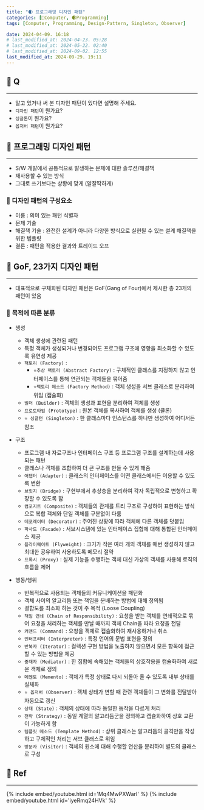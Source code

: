 ```yaml
---
title: "🌒 프로그래밍 디자인 패턴"
categories: [💫Computer, 🌒Programming]
tags: [Computer, Programming, Design-Pattern, Singleton, Observer]

date: 2024-04-09. 16:18
# last_modified_at: 2024-04-23. 05:28
# last_modified_at: 2024-05-22. 02:40
# last_modified_at: 2024-09-02. 12:55
last_modified_at: 2024-09-29. 19:11
---
```


## 💫 Q

---

- 알고 있거나 써 본 디자인 패턴이 있다면 설명해 주세요.
- `디자인 패턴`이 뭔가요?
- `싱글톤`이 뭔가요?
- `옵저버 패턴`이 뭔가요?

## 💫 프로그래밍 디자인 패턴

---

- S/W 개발에서 공통적으로 발생하는 문제에 대한 솔루션/해결책
- 재사용할 수 있는 방식
- 그대로 쓰기보다는 상황에 맞게 (알잘딱하게)

### 🫧 디자인 패턴의 구성요소

- 이름 : 의미 있는 패턴 식별자
- 문제 기술
- 해결책 기술 : 완전한 설계가 아니라 다양한 방식으로 실현될 수 있는 설계 해결책을 위한 템플릿
- 결론 : 패턴을 적용한 결과와 트레이드 오프

## 💫 GoF, 23가지 디자인 패턴

---

- 대표적으로 구체화된 디자인 패턴은 GoF(Gang of Four)에서 제시한 총 23개의 패턴이 있음

### 🫧 목적에 따른 분류

- 생성
  - 객체 생성에 관련된 패턴
  - 특정 객체가 생성되거나 변경되어도 프로그램 구조에 영향을 최소화할 수 있도록 유연성 제공
  - `팩토리 (Factory)` :
    - `⭐추상 팩토리 (Abstract Factory)` : 구체적인 클래스를 지정하지 않고 인터페이스를 통해 연관되는 객체들을 묶어줌
    - `⭐팩토리 메소드 (Factory Method)` : 객체 생성을 서브 클래스로 분리하여 위임 (캡슐화)
  - `빌더 (Builder)` : 객체의 생성과 표현을 분리하여 객체를 생성
  - `프로토타입 (Prototype)` : 원본 객체를 복사하여 객체를 생성 (클론)
  - `⭐ 싱글턴 (Singleton)` : 한 클래스마다 인스턴스를 하나만 생성하여 어디서든 참조

- 구조
  - 프로그램 내 자료구조나 인터페이스 구조 등 프로그램 구조를 설계하는데 사용되는 패턴
  - 클래스나 객체를 조합하여 더 큰 구조를 만들 수 있게 해줌
  - `어댑터 (Adapter)` : 클래스의 인터페이스를 어떤 클래스에서든 이용할 수 있도록 변환
  - `브릿지 (Bridge)` : 구현부에서 추상층을 분리하여 각자 독립적으로 변형하고 확장할 수 있도록 함
  - `컴포지트 (Composite)` : 객체들의 관계를 트리 구조로 구성하여 표현하는 방식으로 복합 객체와 단일 객체를 구분없이 다룸
  - `데코레이터 (Decorator)` : 주어진 상황에 따라 객체에 다른 객체를 덧붙임
  - `파사드 (Facade)` : 서브시스템에 있는 인터페이스 집합에 대해 통합된 인터페이스 제공
  - `플라이웨이트 (Flyweight)` : 크기가 작은 여러 개의 객체를 매번 생성하지 않고 최대한 공유하여 사용하도록 메모리 절약
  - `프록시 (Proxy)` : 실제 기능을 수행하는 객체 대신 가상의 객체를 사용해 로직의 흐름을 제어

- 행동/행위
  - 반복적으로 사용되는 객체들의 커뮤니케이션을 패턴화
  - 객체 사이의 알고리듬 또는 책임을 분배하는 방법에 대해 정의됨
  - 결합도를 최소화 하는 것이 주 목적 (Loose Coupling)
  - `책임 연쇄 (Chain of Responsibility)` : 요청을 받는 객체를 연쇄적으로 묶어 요청을 처리하는 객체를 만날 때까지 객체 Chain을 따라 요청을 전달
  - `커맨드 (Command)` : 요청을 객체로 캡슐화하여 재사용하거나 취소
  - `인터프리터 (Interpreter)` : 특정 언어의 문법 표현을 정의
  - `반복자 (Iterator)` : 컬렉션 구현 방법을 노출하지 않으면서 모든 항목에 접근할 수 있는 방법을 제공
  - `중재자 (Mediator)` : 한 집합에 속해있는 객체들의 상호작용을 캡슐화하여 새로운 객체로 정의
  - `메멘토 (Memento)` : 객체가 특정 상태로 다시 되돌아 올 수 있도록 내부 상태를 실체화
  - `⭐ 옵저버 (Observer)` : 객체 상태가 변할 때 관련 객체들이 그 변화를 전달받아 자동으로 갱신
  - `상태 (State)` : 객체의 상태에 따라 동일한 동작을 다르게 처리
  - `전략 (Strategy)` : 동일 계열의 알고리듬군을 정의하고 캡슐화하여 상호 교환이 가능하게 함
  - `템플릿 메소드 (Template Method)` : 상위 클래스는 알고리듬의 골격만을 작성하고 구체적인 처리는 서브 클래스로 위임
  - `방문자 (Visitor)` : 객체의 원소에 대해 수행할 연산을 분리하여 별도의 클래스로 구성

## 💫 Ref

---

{% include embed/youtube.html id='Mq4MwPXWarI' %}
{% include embed/youtube.html id='iyeRmq24HVk' %}
